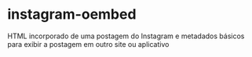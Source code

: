 # instagram-oembed
HTML incorporado de uma postagem do Instagram e metadados básicos para exibir a postagem em outro site ou aplicativo
